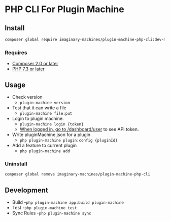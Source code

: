 # PHP CLI For Plugin Machine

## Install
```bash
composer global require imaginary-machines/plugin-machine-php-cli:dev-main -W
```

### Requires

- [Composer 2.0 or later]()
- [PHP 7.3 or later]()

## Usage

- Check version
	- `plugin-machine version`
- Test that it can write a file
	- `plugin-machine file:put`
- Login to plugin machine.
	- `plugin-machine login {token}`
    - [When logged in, go to /dashboard/user](https://pluginmachine.app/dashboard/user) to see API token.
- Write pluginMachine.json for a plugin
    - `php plugin-machine plugin:config {pluginId}`
- Add a feature to current plugin
    - `php plugin-machine add`

### Uninstall

```bash
composer global remove imaginary-machines/plugin-machine-php-cli
```

## Development

- Build
	-`php plugin-machine app:build plugin-machine`
- Test
	-`php plugin-machine test`
- Sync Rules
	-`php plugin-machine sync`
